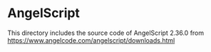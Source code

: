 AngelScript
===========

This directory includes the source code of AngelScript 2.36.0 from https://www.angelcode.com/angelscript/downloads.html
